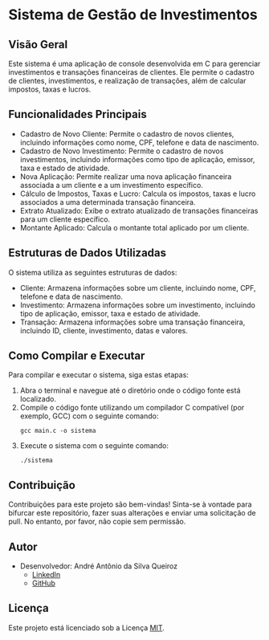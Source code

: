 
# Sistema de Gestão de Investimentos

## Visão Geral
Este sistema é uma aplicação de console desenvolvida em C para gerenciar investimentos e transações financeiras de clientes. Ele permite o cadastro de clientes, investimentos, e realização de transações, além de calcular impostos, taxas e lucros.

## Funcionalidades Principais
- Cadastro de Novo Cliente: Permite o cadastro de novos clientes, incluindo informações como nome, CPF, telefone e data de nascimento.
- Cadastro de Novo Investimento: Permite o cadastro de novos investimentos, incluindo informações como tipo de aplicação, emissor, taxa e estado de atividade.
- Nova Aplicação: Permite realizar uma nova aplicação financeira associada a um cliente e a um investimento específico.
- Cálculo de Impostos, Taxas e Lucro: Calcula os impostos, taxas e lucro associados a uma determinada transação financeira.
- Extrato Atualizado: Exibe o extrato atualizado de transações financeiras para um cliente específico.
- Montante Aplicado: Calcula o montante total aplicado por um cliente.

## Estruturas de Dados Utilizadas
O sistema utiliza as seguintes estruturas de dados:
- Cliente: Armazena informações sobre um cliente, incluindo nome, CPF, telefone e data de nascimento.
- Investimento: Armazena informações sobre um investimento, incluindo tipo de aplicação, emissor, taxa e estado de atividade.
- Transação: Armazena informações sobre uma transação financeira, incluindo ID, cliente, investimento, datas e valores.

## Como Compilar e Executar
Para compilar e executar o sistema, siga estas etapas:
1. Abra o terminal e navegue até o diretório onde o código fonte está localizado.
2. Compile o código fonte utilizando um compilador C compatível (por exemplo, GCC) com o seguinte comando:
   ```
   gcc main.c -o sistema
   ```
3. Execute o sistema com o seguinte comando:
   ```
   ./sistema
   ```

## Contribuição
Contribuições para este projeto são bem-vindas! Sinta-se à vontade para bifurcar este repositório, fazer suas alterações e enviar uma solicitação de pull. No entanto, por favor, não copie sem permissão.

## Autor
- Desenvolvedor: André Antônio da Silva Queiroz
  - [LinkedIn](https://www.linkedin.com/)
  - [GitHub](https://github.com/)

## Licença
Este projeto está licenciado sob a Licença [MIT](https://opensource.org/licenses/MIT).
